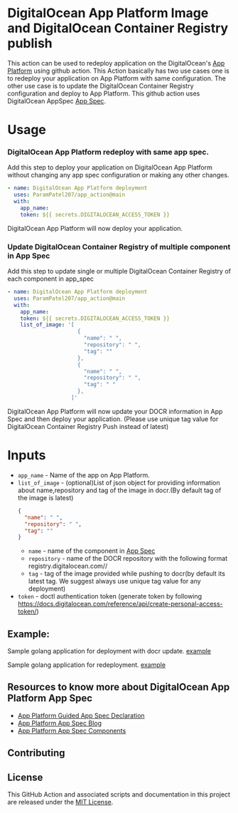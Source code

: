 # DigitalOcean App Platform Image and DigitalOcean Container Registry publish
This action can be used to redeploy application on the DigitalOcean's [App Platform](https://www.digitalocean.com/products/app-platform/) using github action. This Action basically has two use cases one is to redeploy your application on App Platform with same configuration. The other use case is to update the DigitalOcean Container Registry configuration and deploy to App Platform. This github action uses DigitalOcean AppSpec [App Spec](https://docs.digitalocean.com/products/app-platform/references/app-specification-reference/).
# Usage
### DigitalOcean App Platform redeploy with same app spec.

Add this step to deploy your application on DigitalOcean App Platform without changing any app spec configuration or making any other changes.
```yaml
- name: DigitalOcean App Platform deployment
  uses: ParamPatel207/app_action@main
  with:
    app_name: 
    token: ${{ secrets.DIGITALOCEAN_ACCESS_TOKEN }}
```
DigitalOcean App Platform will now deploy your application.

### Update DigitalOcean Container Registry of multiple component in App Spec

Add this step to update single or multiple DigitalOcean Container Registry of each component in app_spec
```yaml
- name: DigitalOcean App Platform deployment
  uses: ParamPatel207/app_action@main
  with:
    app_name: 
    token: ${{ secrets.DIGITALOCEAN_ACCESS_TOKEN }}
    list_of_image: '[
                      {
                        "name": " ",
                        "repository": " ",
                        "tag": ""
                      },
                      {
                        "name": " ",
                        "repository": " ",
                        "tag": " "
                      },
                    ]'
```
DigitalOcean App Platform will now update your DOCR information in App Spec and then deploy your application.
(Please use unique tag value for DigitalOcean Container Registry Push instead of latest)

# Inputs
- `app_name` - Name of the app on App Platform.
- `list_of_image` - (optional)List of json object for providing information about name,repository and tag of the image in docr.(By default tag of the image is latest)
    ```json
    {
      "name": " ",
      "repository": " ",
      "tag": ""
    }
    ```
    - `name` - name of the component in [App Spec](https://docs.digitalocean.com/products/app-platform/references/app-specification-reference/)
    - `repository` - name of the DOCR repository with the following format registry.digitalocean.com/<my-registry>/<my-image>
    - `tag` - tag of the image provided while pushing to docr(by default its latest tag. We suggest always use unique tag value for any deployment)
- `token` - doctl authentication token (generate token by following https://docs.digitalocean.com/reference/api/create-personal-access-token/)

## Example:

Sample golang application for deployment with docr update. [example](https://github.com/ParamPatel207/docr_sample)

Sample golang application for redeployment. [example](https://github.com/ParamPatel207/sample_golang_github_action)

## Resources to know more about DigitalOcean App Platform App Spec
- [App Platform Guided App Spec Declaration](https://www.digitalocean.com/community/tech_talks/defining-your-app-specification-on-digitalocean-app-platform)
- [App Platform App Spec Blog](https://docs.digitalocean.com/products/app-platform/references/app-specification-reference/)
- [App Platform App Spec Components](https://www.digitalocean.com/blog/build-component-based-apps-with-digitalocean-app-platform/)
## Contributing



## License

This GitHub Action and associated scripts and documentation in this project are released under the [MIT License](LICENSE).
